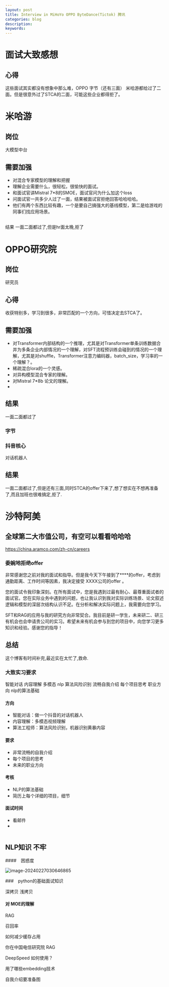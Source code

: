 ```yaml
---
layout: post
title: Interview in MiHoYo OPPO ByteDance(Tictok) 腾讯
categories: blog
description:                                     
keywords: 
---
```


# 面试大致感想
## 心得
这些面试其实都没有想象中那么难，OPPO 字节（还有三面） 米哈游都给过了二面。但是很意外过了STCA的二面，可能这些企业都得拒了。
# 米哈游
## 岗位
大模型中台

## 需要加强
* 对混合专家模型的理解和把握
* 理解企业需要什么，很轻松，很愉快的面试。
* 和面试官讲Mistral 7*8的SMOE，面试官问为什么加这个loss
* 问面试官一共多少人过了一面，结果被面试官拒绝回答哈哈哈哈。
* 他们有两个东西比较有趣，一个是要自己搞强大的基线模型，第二是给游戏的同事们找应用场景。
## 
结果 一面二面都过了,但是hr面太晚,拒了

# OPPO研究院

## 岗位
研究员
## 心得
收获特别多，学习到很多，非常匹配的一个方向，可惜决定去STCA了。
## 需要加强
* 对Transformer内部结构的一个推理，尤其是对Transformer单条训练数据合并为多条企业内部情况的一个理解，对SFT流程预训练会碰到的情况的一个理解，尤其是对shuffle，Transformer注意力编码器，batch_size，学习率的一个理解？。
* 稀疏混合lora的一个灵感。
* 对异构模型混合专家的理解。
* 对Mistral 7*8b 论文的理解。
* 
## 结果
一面二面都过了

### 字节
### 抖音核心
对话机器人

## 结果 
一面二面都过了,但是还有三面,同时STCA的offer下来了,想了想实在不想再准备了,而且加班也很难搞定,拒了.
# 沙特阿美
## 全球第二大市值公司，有空可以看看哈哈哈
https://china.aramco.com/zh-cn/careers


### 委婉地拒绝offer

非常感谢您之前对我的面试和指导。但是我今天下午接到了****的offer，考虑到通勤距离、工作时间等因素，我决定接受 XXXX公司的offer 。

您的面试令我印象深刻。在所有面试中，您是我遇到过最有耐心、最尊重面试者的面试官。您在实际业务中遇到的问题，也让我认识到我对实际训练场景、论文叙述逻辑和模型的深层次结构认识不足。在分析和解决实际问题上，我需要向您学习。

SFT和RAG的应用与我的研究方向非常契合。我目前是研一学生，未来研二、研三有机会也会申请贵公司的实习。希望未来有机会参与到您的项目中，向您学习更多知识和经验。感谢您的指导！

## 总结



这个博客有时间补完,最近实在太忙了,救命.


### 大致实习要求

智能对话 内容理解 多模态 nlp 算法风险识别 流畅自我介绍 每个项目思考 职业方向 nlp的算法基础

#### 方向

* 智能对话：做一个抖音的对话机器人
* 内容理解：多模态视频理解
* 算法工程师：算法风险识别，机器识别黄暴内容

#### 要求

* 非常流畅的自我介绍
* 每个项目的思考
* 未来的职业方向

#### 考核

* NLP的算法基础
* 简历上每个详细的项目，细节

#### 面试时间

* 看邮件
* 

```bash

```



## NLP知识 不牢

####　困惑度

![image-20240227030646865](https://ckqqqq-qiker-image-service.oss-cn-beijing.aliyuncs.com/typora-image/image-20240227030646865.png)



###　python的基础面试知识

深拷贝 浅拷贝 

#### 对 MOE的理解

RAG 

召回率 

如何减少缓存占用

你在中国电信研究院 RAG

DeepSpeed 如何使用？



用了哪些embedding技术

自我介绍要准备图